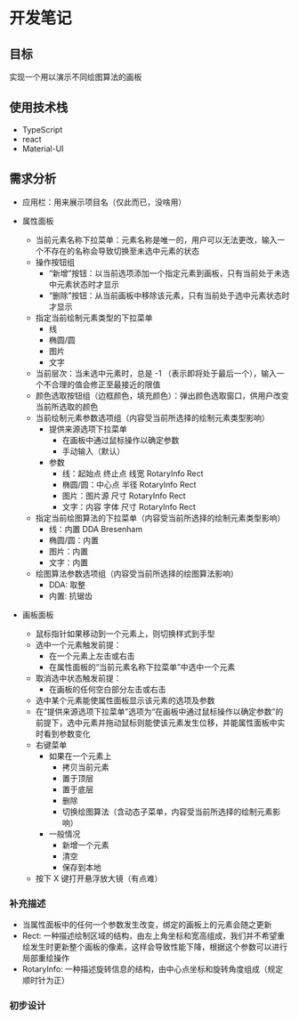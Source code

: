 # 开发笔记

## 目标

实现一个用以演示不同绘图算法的画板

## 使用技术栈

- TypeScript
- react
- Material-UI

## 需求分析

- 应用栏：用来展示项目名（仅此而已，没啥用）
- 属性面板
  - 当前元素名称下拉菜单：元素名称是唯一的，用户可以无法更改，输入一个不存在的名称会导致切换至未选中元素的状态
  - 操作按钮组
    - “新增”按钮：以当前选项添加一个指定元素到画板，只有当前处于未选中元素状态时才显示
    - “删除”按钮：从当前画板中移除该元素，只有当前处于选中元素状态时才显示
  - 指定当前绘制元素类型的下拉菜单
    - 线
    - 椭圆/圆
    - 图片
    - 文字
  - 当前层次：当未选中元素时，总是 -1 （表示即将处于最后一个），输入一个不合理的值会修正至最接近的限值
  - 颜色选取按钮组（边框颜色，填充颜色）：弹出颜色选取窗口，供用户改变当前所选取的颜色
  - 当前绘制元素参数选项组（内容受当前所选择的绘制元素类型影响）
    - 提供来源选项下拉菜单
      - 在画板中通过鼠标操作以确定参数
      - 手动输入（默认）
    - 参数
      - 线：起始点 终止点 线宽 RotaryInfo Rect
      - 椭圆/圆：中心点 半径 RotaryInfo Rect
      - 图片：图片源 尺寸 RotaryInfo Rect
      - 文字：内容 字体 尺寸 RotaryInfo Rect
  - 指定当前绘图算法的下拉菜单（内容受当前所选择的绘制元素类型影响）
    - 线：内置 DDA Bresenham
    - 椭圆/圆：内置
    - 图片：内置
    - 文字：内置
  - 绘图算法参数选项组（内容受当前所选择的绘图算法影响）
    - DDA: 取整
    - 内置: 抗锯齿

- 画板面板
  - 鼠标指针如果移动到一个元素上，则切换样式到手型
  - 选中一个元素触发前提：
    - 在一个元素上左击或右击
    - 在属性面板的“当前元素名称下拉菜单”中选中一个元素
  - 取消选中状态触发前提：
    - 在画板的任何空白部分左击或右击
  - 选中某个元素能使属性面板显示该元素的选项及参数
  - 在“提供来源选项下拉菜单”选项为“在画板中通过鼠标操作以确定参数”的前提下，选中元素并拖动鼠标则能使该元素发生位移，并能属性面板中实时看到参数变化
  - 右键菜单
    - 如果在一个元素上
      - 拷贝当前元素
      - 置于顶层
      - 置于底层
      - 删除
      - 切换绘图算法（含动态子菜单，内容受当前所选择的绘制元素影响）
    - 一般情况
      - 新增一个元素
      - 清空
      - 保存到本地
  - 按下 X 键打开悬浮放大镜（有点难）

### 补充描述

- 当属性面板中的任何一个参数发生改变，绑定的画板上的元素会随之更新
- Rect: 一种描述绘制区域的结构，由左上角坐标和宽高组成，我们并不希望重绘发生时更新整个画板的像素，这样会导致性能下降，根据这个参数可以进行局部重绘操作
- RotaryInfo: 一种描述旋转信息的结构，由中心点坐标和旋转角度组成（规定顺时针为正）

### 初步设计

